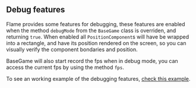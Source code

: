 ## Debug features

Flame provides some features for debugging, these features are enabled when the method `debugMode` from the `BaseGame` class is overriden, and returning `true`. When enabled all `PositionComponent`s will have be wrapped into a rectangle, and have its position rendered on the screen, so you can visually verify the component bondaries and position.

BaseGame will also start record the fps when in debug mode, you can access the current fps by using the method `fps`.

To see an working example of the debugging features, [check this example](examples/debug).
